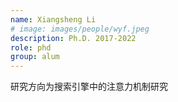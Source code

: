 ```yaml
---
name: Xiangsheng Li
# image: images/people/wyf.jpeg
description: Ph.D. 2017-2022 
role: phd 
group: alum
--- 
```


研究方向为搜索引擎中的注意力机制研究